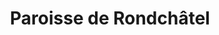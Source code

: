 ---
title: Paroisse de Rondchâtel
name: Rondchâtel
site: https://www.paroisse-rondchatel.ch/
territoire:
    - Orvin
    - Péry-La Heutte
    - Romont
    - Sauge
NPA:
    - 2534
    - 2535
    - 2536
    - 2537
    - 2538
    - 2603
    - 2604
meta:
    - Frinvillier
    - Les Prés-d’Orvin
    - Plagne
    - Reuchenette
    - Rondchâtel
    - Vauffelin
---